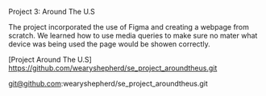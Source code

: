 Project 3: Around The U.S

The project incorporated the use of Figma and creating a webpage from scratch. We learned how to use media queries to make sure no mater what device was being used the page would be showen correctly.

[Project Around The U.S] https://github.com/wearyshepherd/se_project_aroundtheus.git

git@github.com:wearyshepherd/se_project_aroundtheus.git
